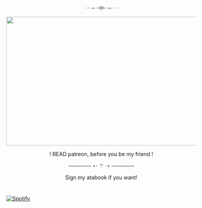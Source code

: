 <p align="center"> · · ─ ·𖥸· ─ · ·
    <p align="center">
  <img width="600" height="342" src="https://cdn.discordapp.com/attachments/910420166989475860/1422174097701339177/Untitled390_20250929185004.png?ex=68dbb657&is=68da64d7&hm=ee39cd9f45f8741a6e409e6a6a2b98e25ced663916e156643259a675c57e4ccd&">
<p align="center"> ! READ patreon, before you be my friend !
<p align="center"> ────── ⋆⋅ ⚚ ⋅⋆ ──────
<p align="center">  Sign my atabook if you want!

#
    
 [![Spotify](https://spotify-github-profile.kittinanx.com/api/view?uid=dstyi8gwgu7smen3sn0t721i1&cover_image=true&theme=natemoo-re&show_offline=false&background_color=000000&interchange=true&bar_color=ffffff&bar_color_cover=false)](https://spotify-github-profile.kittinanx.com/api/view?uid=dstyi8gwgu7smen3sn0t721i1&redirect=true)
</div>
